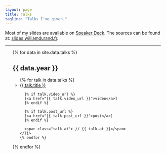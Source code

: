 ```yaml
---
layout: page
title: Talks
tagline: "Talks I've given."
---
```


Most of my slides are available on [Speaker
Deck](https://speakerdeck.com/willdurand). The sources can be found at:
[slides.williamdurand.fr](http://slides.williamdurand.fr/).

---

<ul class="talks">
  {% for data in site.data.talks %}
  <h2 class="title">{{ data.year }}</h2>

  <ul class="talks-by-year {{ data.year }}">
    {% for talk in data.talks %}
    <li class="talk">
      <a href="{{ talk.slides_url }}">{{ talk.title }}</a>

      {% if talk.video_url %}
      [<a href="{{ talk.video_url }}">video</a>]
      {% endif %}

      {% if talk.post_url %}
      [<a href="{{ talk.post_url }}">post</a>]
      {% endif %}

      <span class="talk-at"> // {{ talk.at }}</span>
    </li>
    {% endfor %}
  </ul>
  {% endfor %}
</ul>
